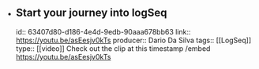 - ## Start your journey into logSeq
  id:: 63407d80-d186-4e4d-9edb-90aaa678bb63
  link:: https://youtu.be/asEesjv0kTs
  producer:: Dario Da Silva
  tags:: [[LogSeq]]
  type:: [[video]]
  Check out the clip at this timestamp /embed https://youtu.be/asEesjv0kTs